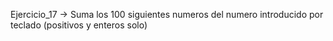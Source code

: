 Ejercicio_17 -> Suma los 100 siguientes numeros del numero introducido por teclado
(positivos y enteros solo)